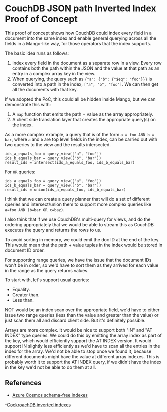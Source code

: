 # CouchDB JSON path Inverted Index Proof of Concept

This proof of concept shows how CouchDB could index every field in a document
into the same index and enable general querying across all the fields in a
Mango-like way, for those operators that the index supports.

The basic idea runs as follows:

1. Index every field in the document as a separate row in a view. Every row
   contains both the path within the JSON and the value at that path as an entry
   in a complex array key in the view.
2. When querying, the query such as `{"a": {"b": {"$eq": "foo"}}}` is converted
   into a path in the index, `["a", "b", "foo"]`. We can then get all the
   documents with that key.

If we adopted the PoC, this could all be hidden inside Mango, but we can
demonstrate this with:

1. A `map` function that emits the path + value as the array appropriately.
2. A client side translation layer that creates the appropriate query(s) on the
   index.

As a more complex example, a query that is of the form `a = foo AND b = bar`,
where `a` and `b` are top level fields in the index, can be carried out with two
queries to the view and the results intersected.

```
ids_a_equals_foo = query_view(["a", "foo"])
ids_b_equals_bar = query_view(["b", "bar"])
result_ids = intersect(ids_a_equals_foo, ids_b_equals_bar)
```

For `OR` queries:

```
ids_a_equals_foo = query_view(["a", "foo"])
ids_b_equals_bar = query_view(["b", "bar"])
result_ids = union(ids_a_equals_foo, ids_b_equals_bar)
```

I think that we can create a query planner that will do a set of different
queries and intersect/union them to support more complex queries like
`a=foo AND (b=bar OR c=baz)`.

I also think that if we use CouchDB's multi-query for views, and do the ordering
appropriately that we would be able to stream this as CouchDB executes the query
and returns the rows to us.

To avoid sorting in memory, we could emit the doc ID at the end of the key. This
would mean that the path + value tuples in the index would be stored in document
ID order.

For supporting range queries, we have the issue that the document IDs won't be
in order, so we'd have to sort them as they arrived for each value in the range
as the query returns values.

To start with, let's support usual queries:

- Equality.
- Greater than.
- Less than.

NOT would be an index scan over the appropriate field, we'd have to either issue
two range queries (less than the value and greater than the value) or just scan
them all and discard client side. But it's definitely possible.

Arrays are more complex. It would be nice to support both "IN" and "AT INDEX"
type queries. We could do this by emitting the array index as part of the key,
which would efficiently support the AT INDEX version. It would support IN
slightly less efficiently as we'd have to scan all the entries in the index for
the array. We'd not be able to stop once we found it, because different
documents might have the value at different array indexes. This is probably
worth it to support the AT INDEX query, if we didn't have the index in the key
we'd not be able to do them at all.

## References

- [Azure Cosmos schema-free indexes](https://www.vldb.org/pvldb/vol8/p1668-shukla.pdf)

-[CockroachDB inverted indexes](https://github.com/cockroachdb/cockroach/blob/master/docs/RFCS/20171020_inverted_indexes.md)
